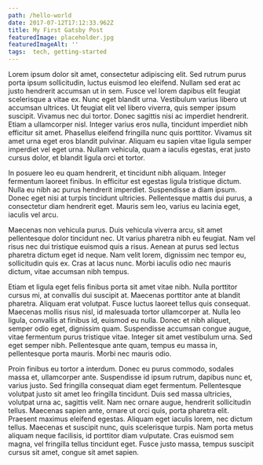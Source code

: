 ```yaml
---
path: /hello-world
date: 2017-07-12T17:12:33.962Z
title: My First Gatsby Post
featuredImage: placeholder.jpg
featuredImageAlt: ''
tags:  tech, getting-started
---
```


Lorem ipsum dolor sit amet, consectetur adipiscing elit. Sed rutrum purus porta ipsum sollicitudin, luctus euismod leo eleifend. Nullam sed erat ac justo hendrerit accumsan ut in sem. Fusce vel lorem dapibus elit feugiat scelerisque a vitae ex. Nunc eget blandit urna. Vestibulum varius libero ut accumsan ultrices. Ut feugiat elit vel libero viverra, quis semper ipsum suscipit. Vivamus nec dui tortor. Donec sagittis nisi ac imperdiet hendrerit. Etiam a ullamcorper nisl. Integer varius eros nulla, tincidunt imperdiet nibh efficitur sit amet. Phasellus eleifend fringilla nunc quis porttitor. Vivamus sit amet urna eget eros blandit pulvinar. Aliquam eu sapien vitae ligula semper imperdiet vel eget urna. Nullam vehicula, quam a iaculis egestas, erat justo cursus dolor, et blandit ligula orci et tortor.

In posuere leo eu quam hendrerit, et tincidunt nibh aliquam. Integer fermentum laoreet finibus. In efficitur est egestas ligula tristique dictum. Nulla eu nibh ac purus hendrerit imperdiet. Suspendisse a diam ipsum. Donec eget nisi at turpis tincidunt ultricies. Pellentesque mattis dui purus, a consectetur diam hendrerit eget. Mauris sem leo, varius eu lacinia eget, iaculis vel arcu.

Maecenas non vehicula purus. Duis vehicula viverra arcu, sit amet pellentesque dolor tincidunt nec. Ut varius pharetra nibh eu feugiat. Nam vel risus nec dui tristique euismod quis a risus. Aenean at purus sed lectus pharetra dictum eget id neque. Nam velit lorem, dignissim nec tempor eu, sollicitudin quis ex. Cras at lacus nunc. Morbi iaculis odio nec mauris dictum, vitae accumsan nibh tempus.

Etiam et ligula eget felis finibus porta sit amet vitae nibh. Nulla porttitor cursus mi, at convallis dui suscipit at. Maecenas porttitor ante at blandit pharetra. Aliquam erat volutpat. Fusce luctus laoreet tellus quis consequat. Maecenas mollis risus nisl, id malesuada tortor ullamcorper at. Nulla leo ligula, convallis at finibus id, euismod eu nulla. Donec et nibh aliquet, semper odio eget, dignissim quam. Suspendisse accumsan congue augue, vitae fermentum purus tristique vitae. Integer sit amet vestibulum urna. Sed eget semper nibh. Pellentesque ante quam, tempus eu massa in, pellentesque porta mauris. Morbi nec mauris odio.

Proin finibus eu tortor a interdum. Donec eu purus commodo, sodales massa et, ullamcorper ante. Suspendisse id ipsum rutrum, dapibus nunc et, varius justo. Sed fringilla consequat diam eget fermentum. Pellentesque volutpat justo sit amet leo fringilla tincidunt. Duis sed massa ultricies, volutpat urna ac, sagittis velit. Nam nec ornare augue, hendrerit sollicitudin tellus. Maecenas sapien ante, ornare ut orci quis, porta pharetra elit. Praesent maximus eleifend egestas. Aliquam eget iaculis lorem, nec dictum tellus. Maecenas et suscipit nunc, quis scelerisque turpis. Nam porta metus aliquam neque facilisis, id porttitor diam vulputate. Cras euismod sem magna, vel fringilla tellus tincidunt eget. Fusce justo massa, tempus suscipit cursus sit amet, congue sit amet sapien.